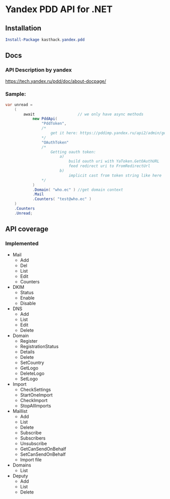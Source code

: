 # Yandex PDD API for .NET
## Installation
```powershell
Install-Package kasthack.yandex.pdd
```
## Docs
### API Description by yandex
https://tech.yandex.ru/pdd/doc/about-docpage/
### Sample:
```c#
var unread =
    (
        await                   // we only have async methods
            new PddApi(
                "PddToken",
                /*
                    get it here: https://pddimp.yandex.ru/api2/admin/get_token
                */
                "OAuthToken"
                /*
                    Getting oauth token:
                        a)
                            build oauth uri with YaToken.GetOAuthURL
                            feed redirect uri to FromRedirectUrl
                        b)
                            implicit cast from token string like here
                */
            )
            .Domain( "who.ec" ) //get domain context
            .Mail
            .Counters( "test@who.ec" )
    )
    .Counters
    .Unread;
```
## API coverage
### Implemented
* Mail
    * Add
    * Del
    * List
    * Edit
    * Counters
* DKIM
    * Status
    * Enable
    * Disable
* DNS
    * Add
    * List
    * Edit
    * Delete
* Domain
    * Register
    * RegistrationStatus
    * Details
    * Delete
    * SetCountry
    * GetLogo
    * DeleteLogo
    * SetLogo
* Import
    * CheckSettings
    * StartOneImport
    * CheckImport
    * StopAllImports
* Maillist
    * Add
    * List
    * Delete
    * Subscribe
    * Subscribers
    * Unsubscribe
    * GetCanSendOnBehalf
    * SetCanSendOnBehalf
    * Import file
* Domains
    * List
* Deputy
    * Add
    * List
    * Delete
